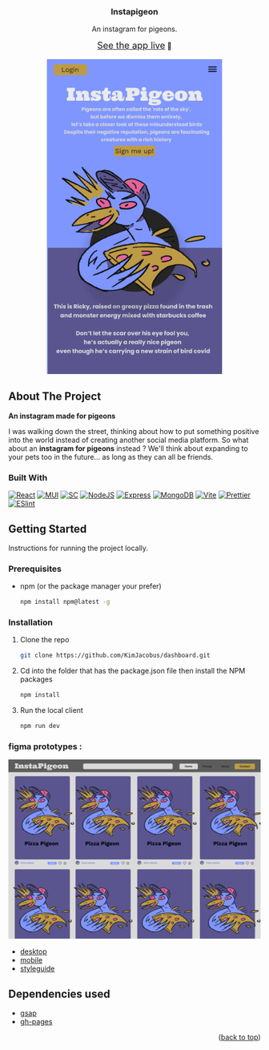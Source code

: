 <br />
<div align="center">

<h3 align="center">Instapigeon</h3>

  <p align="center">
  An instagram for pigeons.
  </p>

<a style="font-size: 18px;" href="https://instapigeon.herokuapp.com/">See the app live</a> 🚀
<br/>
<br/>
<img src="example-ip.png" alt="Example Image" width="350"/>

</div>

## About The Project

**An instagram made for pigeons**

I was walking down the street, thinking about how to put something positive into the world instead of creating another social media platform. So what about an **instagram for pigeons** instead ? We'll think about expanding to your pets too in the future... as long as they can all be friends.

### Built With

[![React][React.js]][React-url]
[![MUI][MUI]][MUI-url]
[![SC][SC]][SC-url]
[![NodeJS][NodeJS]][NodeJS-url]
[![Express][Express]][Express-url]
[![MongoDB][MongoDB]][MongoDB-url]
[![Vite][Vite]][Vite-url]
[![Prettier][Prettier]][Prettier-url]
[![ESlint][ESlint]][ESlint-url]

## Getting Started

Instructions for running the project locally.

### Prerequisites

- npm (or the package manager your prefer)

  ```sh
  npm install npm@latest -g
  ```

### Installation

1. Clone the repo
   ```sh
   git clone https://github.com/KimJacobus/dashboard.git
   ```
2. Cd into the folder that has the package.json file then install the NPM packages
   ```sh
   npm install
   ```
3. Run the local client
   ```sh
   npm run dev
   ```

### figma prototypes :

<img src="./readme-assets/desktop.png" alt="Example Image" width="700"/>

<br/>

- [desktop](./readme-assets/instap-desktop.pdf)
- [mobile](./readme-assets/instap-phone.pdf)
- [styleguide](./readme-assets/instapig-styleguide.pdf)

## Dependencies used

- [gsap](https://greensock.com/gsap/)
- [gh-pages](https://github.com/tschaub/gh-pages)

<p align="right">(<a href="#readme-top">back to top</a>)</p>

[React.js]: https://img.shields.io/badge/React-20232A?style=for-the-badge&logo=react&logoColor=61DAFB
[React-url]: https://reactjs.org/
[Vite]: https://img.shields.io/badge/Vite-20232A?style=for-the-badge&logo=vite&logoColor=c061cb
[Vite-url]: https://vitejs.dev/
[MUI]: https://img.shields.io/badge/MUI-20232A?style=for-the-badge&logo=MUI&logoColor
[MUI-url]: https://mui.com/
[SC]: https://img.shields.io/badge/StyledComponents-20232A?style=for-the-badge&logo=styledcomponents&logoColor
[SC-url]: https://styled-components.com/
[NodeJS]: https://img.shields.io/badge/NodeJS-20232A?style=for-the-badge&logo=NodeJS&logoColor
[NodeJS-url]: https://tailwindcss.com/
[Express]: https://img.shields.io/badge/Express-20232A?style=for-the-badge&logo=Express&logoColor
[Express-url]: https://expressjs.com/
[GraphQL]: https://img.shields.io/badge/GraphQL-20232A?style=for-the-badge&logo=GraphQL&logoColor
[GraphQL-url]: https://graphql.org/
[MongoDB]: https://img.shields.io/badge/MongoDB-20232A?style=for-the-badge&logo=MongoDB&logoColor
[MongoDB-url]: https://www.mongodb.com/
[Prettier]: https://img.shields.io/badge/prettier-20232A?style=for-the-badge&logo=prettier&logoColor
[Prettier-url]: https://prettier.io/
[ESlint]: https://img.shields.io/badge/eslint-20232A?style=for-the-badge&logo=eslint&logoColor
[ESlint-url]: https://eslint.org/1
